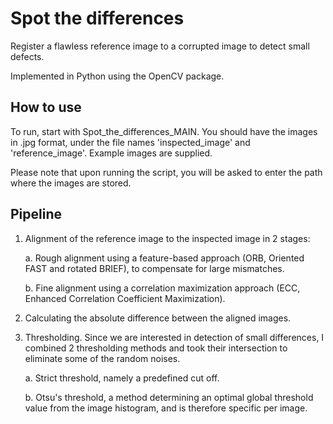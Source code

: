 # Spot the differences
Register a flawless reference image to a corrupted image to detect small defects.

Implemented in Python using the OpenCV package.

## How to use
To run, start with Spot_the_differences_MAIN.
You should have the images in .jpg format, under the file names 'inspected_image' and 'reference_image'. Example images are supplied.

Please note that upon running the script, you will be asked to enter the path where the images are stored.

## Pipeline
1.	Alignment of the reference image to the inspected image in 2 stages:

    a.	Rough alignment using a feature-based approach (ORB, Oriented FAST and rotated BRIEF), to compensate 
    for large mismatches.

    b.	Fine alignment using a correlation maximization approach (ECC, Enhanced Correlation Coefficient Maximization).

2.	Calculating the absolute difference between the aligned images.

3.	Thresholding. Since we are interested in detection of small differences, I combined 2 thresholding methods and took their intersection to eliminate some of the random noises.

    a.	Strict threshold, namely a predefined cut off. 

    b.	Otsu's threshold, a method determining an optimal global threshold value from the image histogram, and is therefore specific per image.
